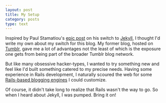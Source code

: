 ```yaml
---
layout: post
title: My Setup
category: posts
type: text
---
```


Inspired by Paul Stamatiou's [epic post](http://paulstamatiou.com/how-to-wordpress-to-jekyll) on his switch to [Jekyll](http://jekyllrb.com/), I thought I'd write my own about my switch for this blog. My former blog, hosted on [Tumblr](http://tumblr.com/), gave me a lot of advantages not the least of which is the exposure one gets from being part of the broader Tumblr blog network.

But like many obsessive hacker-types, I wanted to try something new and feel like I'd built something catered to my precise needs. Having some experience in Rails development, I naturally scoured the web for some [Rails-based blogging engines](http://stackoverflow.com/questions/1807670/blog-engine-for-rails-application) I could customize.

Of course, it didn't take long to realize that Rails wasn't the way to go. So when I heard about Jekyll, I was pumped. Bring it on!